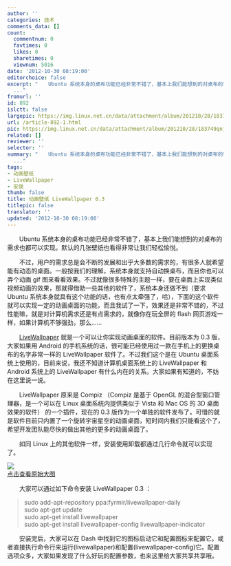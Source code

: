 ```yaml
---
author: ''
categories: 技术
comments_data: []
count:
  commentnum: 0
  favtimes: 0
  likes: 0
  sharetimes: 0
  viewnum: 5016
date: '2012-10-30 08:19:00'
editorchoice: false
excerpt: "　　Ubuntu 系统本身的桌布功能已经非常不错了，基本上我们能想到的对桌布的需求也都可以实现。默认的几张壁纸也看得非常让我们轻松愉悦。\r\n　　不过，用户的需求总是会不断的发展和出乎大多数的需求的，有很多人就希
  ..."
fromurl: ''
id: 892
islctt: false
largepic: https://img.linux.net.cn/data/attachment/album/201210/28/183749qnj5dj9oqeqd3z5f.png
url: /article-892-1.html
pic: https://img.linux.net.cn/data/attachment/album/201210/28/183749qnj5dj9oqeqd3z5f.png.thumb.jpg
related: []
reviewer: ''
selector: ''
summary: "　　Ubuntu 系统本身的桌布功能已经非常不错了，基本上我们能想到的对桌布的需求也都可以实现。默认的几张壁纸也看得非常让我们轻松愉悦。\r\n　　不过，用户的需求总是会不断的发展和出乎大多数的需求的，有很多人就希
  ..."
tags:
- 动画壁纸
- LiveWallpaper
- 安装
thumb: false
title: 动画壁纸 LiveWallpaper 0.3
titlepic: false
translator: ''
updated: '2012-10-30 08:19:00'
---
```


　　Ubuntu 系统本身的桌布功能已经非常不错了，基本上我们能想到的对桌布的需求也都可以实现。默认的几张壁纸也看得非常让我们轻松愉悦。


　　不过，用户的需求总是会不断的发展和出乎大多数的需求的，有很多人就希望能有动态的桌面。一般按我们的理解，系统本身就支持自动换桌布，而且你也可以弄个动画 gif 图来看看效果。不过就像很多特殊的主题一样，要在桌面上实现类似视频动画的效果，那就得借助一些其他的软件了，系统本身还做不到（要求 Ubuntu 系统本身就具有这个功能的话，也有点太牵强了，哈），下面的这个软件就可以实现一定的动画桌面的功能，而且我试了一下，效果还是非常不错的，不过性能嘛，就是对计算机需求还是有点需求的，就像你在玩全屏的 flash 网页游戏一样，如果计算机不够强劲，那么……


　　[LiveWallpaper](https://launchpad.net/livewallpaper) 就是一个可以让你实现动画桌面的软件。目前版本为 0.3 版，大家如果用 Android 的手机系统的话，很可能已经使用过一款在手机上的更换桌布的名字非常一样的 LiveWallpaper 软件了。不过我们这个是在 Ubuntu 桌面系统上使用的，目前来说，我还不知道计算机桌面系统上的 LiveWallpaper 和 Android 系统上的 LiveWallpaper 有什么内在的关系。大家如果有知道的，不妨在这里说一说。


　　LiveWallpaper 原来是 Compiz （Compiz 是基于 OpenGL 的混合型窗口管理器，是一个可以在 Linux 桌面系统内提供类似于 Vista 和 Mac OS 的 3D 桌面效果的软件） 的一个插件，现在的 0.3 版作为一个单独的软件发布了。可惜的就是软件目前只内置了一个旋转宇宙星空的动画桌面，短时间内我们只能看这个了，希望开发团队能尽快的做出其他的更多的动画桌面了。


　　如同 Linux 上的其他软件一样，安装使用卸载都通过几行命令就可以实现了。


[![](/data/attachment/album/201210/28/183749qnj5dj9oqeqd3z5f.png)  
点击查看原始大图](https://img.linux.net.cn/data/attachment/album/201210/28/183749qnj5dj9oqeqd3z5f.png)


　　大家可以通过如下命令安装 LiveWallpaper 0.3 ：



> 
> sudo add-apt-repository ppa:fyrmir/livewallpaper-daily  
> sudo apt-get update  
> sudo apt-get install livewallpaper  
> sudo apt-get install livewallpaper-config livewallpaper-indicator
> 
> 
> 


　　安装完后，大家可以在 Dash 中找到它的图标启动它和配置图标来配置它。或者直接执行命令行来运行(livewallpaper)和配置(livewallpaper-config)它。配置选项众多，大家如果发现了什么好玩的配置参数，也来这里给大家共享共享哦。